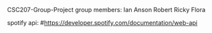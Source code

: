 CSC207-Group-Project
group members:
Ian
Anson
Robert
Ricky
Flora

spotify api:
#https://developer.spotify.com/documentation/web-api
